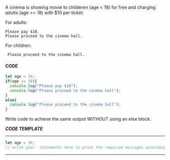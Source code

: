 A cinema is showing movie to childeren (age < 18) for free and charging adults (age >= 18) with $10 per ticket.

For adults:
```
Please pay $10.
Please proceed to the cinema hall.
```
For children:
```
 Please proceed to the cinema hall.
```
#### CODE
```js
let age = 34;
if(age >= 18){
  console.log("Please pay $10");
  console.log("Please proceed to the cinema hall");
}
else{
  console.log("Please proceed to the cinema hall");
}
```

Write code to achieve the same output  WITHOUT using an else block.

***CODE TEMPLATE***
*****************
```js
let age = 34;
// write your  statements here to print the required messages according to the value of the age variable
```
*******************

